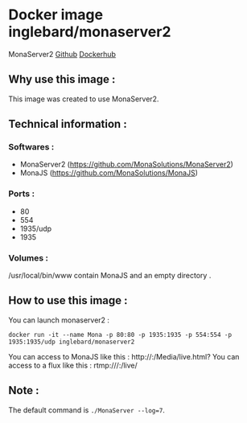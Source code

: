 # Docker image inglebard/monaserver2
MonaServer2
[Github](https://github.com/Inglebard/dockerfiles/tree/monaserver2)
[Dockerhub](https://hub.docker.com/r/inglebard/monaserver2)

## Why use this image :

This image was created to use MonaServer2.

## Technical information :

### Softwares :
* MonaServer2 (https://github.com/MonaSolutions/MonaServer2)
* MonaJS (https://github.com/MonaSolutions/MonaJS)

### Ports :
* 80
* 554
* 1935/udp
* 1935

### Volumes :
/usr/local/bin/www contain MonaJS and an empty directory .

## How to use this image :

You can launch monaserver2 :
```
docker run -it --name Mona -p 80:80 -p 1935:1935 -p 554:554 -p 1935:1935/udp inglebard/monaserver2
```

You can access to MonaJS like this : http://<dockerip>:<docker port>/Media/live.html?<steamkey>
You can access to a flux like this : rtmp:///<dockerip>:<docker port>/live/<steamkey>

## Note :

The default command is `./MonaServer --log=7`.
